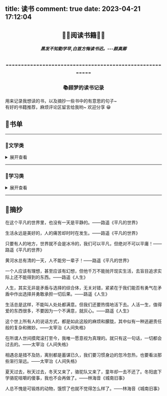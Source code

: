 title: 读书
comment: true
date: 2023-04-21 17:12:04
---
<h2 style="text-align:center">🔷🔶阅读书籍🔷🔶</h2>



<h5 style="text-align:center">黑发不知勤学早,白首方悔读书迟。---颜真卿</h5>
<h2 style="text-align:center">--------------------------------------------------------</h2>
<h3 style="text-align:center">📚顾梦的读书记录</h3>

<p class="note note-primary">用来记录我想读的书，以及摘抄一些书中的有意思的句子~
<br>有好的书籍推荐，麻烦评论区留言给我哟~ 欢迎分享 😁
</p>

## 📖书单

---

### 📘文学类

<details>
<summary>展开查看</summary>
<br/>    
作者：路遥


- {% cb true %}《平凡的世界》 

- {% cb true %}《人生》
- {% cb false%}《在困难的日子里》

作者：余华

- {% cb true%}《活着》
- {% cb false%}《许三观卖血记》

作者：太宰治

- {% cb true %}《人间失格》

作者：林海音

- {% cb true%}《城南旧事》

作者：乔治·奥威尔
- {% cb false%}《1984》

作者：威廉·萨默赛特·毛姆
- {% cb false%}《月亮和六便士》
</details>

---


### 📕学习类

<details>
<summary>展开查看</summary>
<br/>    

作者：程杰

- {% cb true%}《大话设计模式》

作者：Aditya Bhargava

- {% cb true%}《算法图解》

</details>

---

## 🔖摘抄

<p class="note note-light">在这个平凡的世界里，也没有一天是平静的。——路遥《平凡的世界》</p>

<p class="note note-light">生活永远是美好的，人的痛苦却时时在发生。——路遥《平凡的世界》</p>

<p class="note note-light">只要有人的地方，世界就不会是冰冷的，我们可以平凡，但绝对不可以平庸！——路遥《平凡的世界》</p>

<p class="note note-light">黄河水总有清的一天，人不能穷一辈子！——路遥《平凡的世界》</p>

<p class="note note-light">一个人应该有理想，甚至应该有幻想，但他千万不能抛开现实生活，去盲目追求实际上还不能得到的东西。——路遥《人生》</p>

<p class="note note-light">人生，其实无非是矛盾与选择的综合体，无关对错，紧紧在于我们能否有勇气在矛盾中作出选择并勇敢承担一切后果。——路遥《人生》</p>

<p class="note note-light">生活总是这样，不能叫人处处都满意。但我们还要热情地活下去。人活一生，值得爱的东西很多，不要因为一个不满意，就灰心。——路遥《人生》</p>

<p class="note note-light">这个世上所有人的说话方式，都是如此这般的麻烦和朦胧，其中似有一种逃避责任般的复杂和微妙。——太宰治《人间失格》</p>

<p class="note note-light">在所谓人世间摸爬滚打至今，我唯一愿意视为真理的。就只有这一句话，一切都会过去的。——太宰治《人间失格》</p>

<p class="note note-light">相遇总是措不及防，离别都是蓄谋已久，我们要习惯身边的忽冷忽热，也要看淡那些渐行渐远。——太宰治《人间失格》</p>

<p class="note note-light">夏天过去，秋天过去，冬天又来了，骆驼队又来了，童年却一去不还了。冬阳底下学骆驼咀嚼的傻事，我也不会再做了。——林海音《城南旧事》</p>

<p class="note note-light">人总不愧是可锻炼的动物，饿惯了也就不觉得怎么样了。——林海音《城南旧事》</p>
